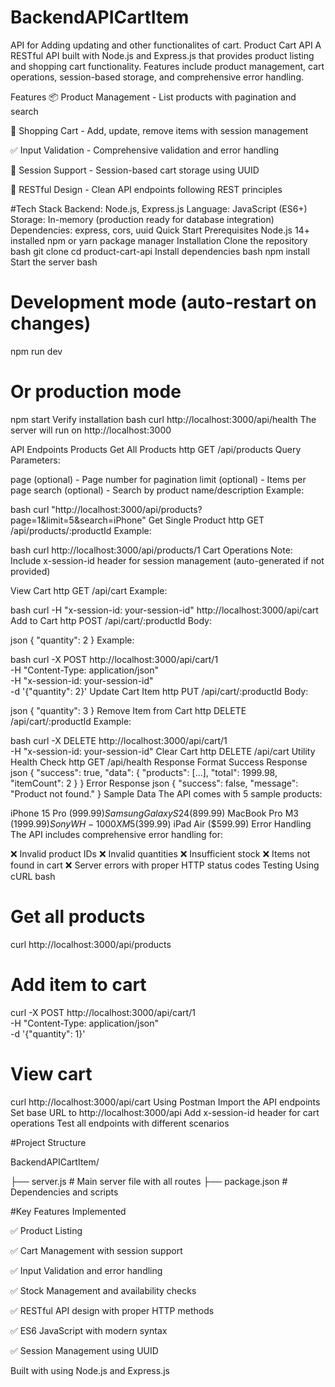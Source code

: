 # BackendAPICartItem
API for Adding updating and other functionalites of cart.
Product Cart API
A RESTful API built with Node.js and Express.js that provides product listing and shopping cart functionality. Features include product management, cart operations, session-based storage, and comprehensive error handling.

Features
📦 Product Management - List products with pagination and search

🛒 Shopping Cart - Add, update, remove items with session management

✅ Input Validation - Comprehensive validation and error handling

🔄 Session Support - Session-based cart storage using UUID

🎯 RESTful Design - Clean API endpoints following REST principles

#Tech Stack
Backend: Node.js, Express.js
Language: JavaScript (ES6+)
Storage: In-memory (production ready for database integration)
Dependencies: express, cors, uuid
Quick Start
Prerequisites
Node.js 14+ installed
npm or yarn package manager
Installation
Clone the repository
bash
   git clone <repository-url>
   cd product-cart-api
Install dependencies
bash
   npm install
Start the server
bash
   # Development mode (auto-restart on changes)
   npm run dev
   
   # Or production mode
   npm start
Verify installation
bash
   curl http://localhost:3000/api/health
The server will run on http://localhost:3000

API Endpoints
Products
Get All Products
http
GET /api/products
Query Parameters:

page (optional) - Page number for pagination
limit (optional) - Items per page
search (optional) - Search by product name/description
Example:

bash
curl "http://localhost:3000/api/products?page=1&limit=5&search=iPhone"
Get Single Product
http
GET /api/products/:productId
Example:

bash
curl http://localhost:3000/api/products/1
Cart Operations
Note: Include x-session-id header for session management (auto-generated if not provided)

View Cart
http
GET /api/cart
Example:

bash
curl -H "x-session-id: your-session-id" http://localhost:3000/api/cart
Add to Cart
http
POST /api/cart/:productId
Body:

json
{
  "quantity": 2
}
Example:

bash
curl -X POST http://localhost:3000/api/cart/1 \
  -H "Content-Type: application/json" \
  -H "x-session-id: your-session-id" \
  -d '{"quantity": 2}'
Update Cart Item
http
PUT /api/cart/:productId
Body:

json
{
  "quantity": 3
}
Remove Item from Cart
http
DELETE /api/cart/:productId
Example:

bash
curl -X DELETE http://localhost:3000/api/cart/1 \
  -H "x-session-id: your-session-id"
Clear Cart
http
DELETE /api/cart
Utility
Health Check
http
GET /api/health
Response Format
Success Response
json
{
  "success": true,
  "data": {
    "products": [...],
    "total": 1999.98,
    "itemCount": 2
  }
}
Error Response
json
{
  "success": false,
  "message": "Product not found."
}
Sample Data
The API comes with 5 sample products:

iPhone 15 Pro ($999.99)
Samsung Galaxy S24 ($899.99)
MacBook Pro M3 ($1999.99)
Sony WH-1000XM5 ($399.99)
iPad Air ($599.99)
Error Handling
The API includes comprehensive error handling for:

❌ Invalid product IDs
❌ Invalid quantities
❌ Insufficient stock
❌ Items not found in cart
❌ Server errors with proper HTTP status codes
Testing
Using cURL
bash
# Get all products
curl http://localhost:3000/api/products

# Add item to cart
curl -X POST http://localhost:3000/api/cart/1 \
  -H "Content-Type: application/json" \
  -d '{"quantity": 1}'

# View cart
curl http://localhost:3000/api/cart
Using Postman
Import the API endpoints
Set base URL to http://localhost:3000/api
Add x-session-id header for cart operations
Test all endpoints with different scenarios

#Project Structure

BackendAPICartItem/

├── server.js          # Main server file with all routes
├── package.json       # Dependencies and scripts

#Key Features Implemented

✅ Product Listing

✅ Cart Management with session support

✅ Input Validation and error handling

✅ Stock Management and availability checks

✅ RESTful API design with proper HTTP methods

✅ ES6 JavaScript with modern syntax

✅ Session Management using UUID



Built with using Node.js and Express.js


